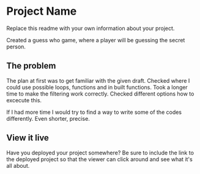# Project Name

Replace this readme with your own information about your project.

Created a guess who game, where a player will be guessing the secret person.
## The problem

The plan at first was to get familiar with the given draft. Checked where I could use possible loops, functions and in built functions. Took a longer time to make the filtering work correctly. Checked different options how to excecute this. 

If I had more time I would try to find a way to write some of the codes differently. Even shorter, precise. 

## View it live

Have you deployed your project somewhere? Be sure to include the link to the deployed project so that the viewer can click around and see what it's all about.
